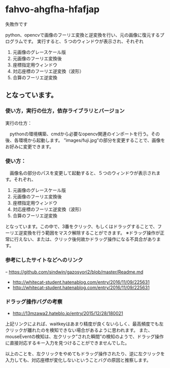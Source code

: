 # fahvo-ahgfha-hfafjap
失敗作です

python、opencvで画像のフーリエ変換と逆変換を行い、元の画像に復元するプログラムです。
実行すると、５つのウィンドウが表示され、それぞれ
 1. 元画像のグレースケール版
 2. 元画像のフーリエ変換後
 3. 座標指定用ウィンドウ
 4. 対応座標のフーリエ逆変換（波形）
 5. 合算のフーリエ逆変換

となっています。
---


### 使い方，実行の仕方，依存ライブラリとバージョン 
実行の仕方：

　pythonの環境構築、cmdから必要なopencv関連のインポートを行う。その後、各環境から起動します。
 ”images/fuji.jpg”の部分を変更することで、画像をお好みに変更できます。

### 使い方：

　画像名の部分のパスを変更して起動すると、５つのウィンドウが表示されます。それぞれ、
 1. 元画像のグレースケール版
 2. 元画像のフーリエ変換後
 3. 座標指定用ウィンドウ
 4. 対応座標のフーリエ逆変換（波形）
 5. 合算のフーリエ逆変換
 
 となっています。この中で、3番をクリック、もしくはドラッグすることで、フーリエ逆変換を行う範囲をマスク解除することができます。
 ※ドラッグ操作が正常に行えない、または、クリック後何故かドラッグ操作になる不具合があります。
 

### 参考にしたサイトなどへのリンク
 ｰ https://github.com/sindwin/gazosyori2/blob/master/Readme.md
 - http://whitecat-student.hatenablog.com/entry/2016/11/09/225631
 - http://whitecat-student.hatenablog.com/entry/2016/11/09/225631
 
### ドラッグ操作バグの考察
 - http://13mzawa2.hateblo.jp/entry/2015/12/28/180021
 
 上記リンクによれば、waitkeyはあまり精度が良くないらしく、最高頻度でも左クリックが離れたのを検知できない場合があるように思われます。
 また、mouseEventの検知は、左クリック”された瞬間”の検知のようで、ドラッグ操作に直接対応するキー入力を見つけることができませんでした。
 
 以上のことを、左クリックをやめてもドラッグ操作されたり、逆に左クリックを入力しても、対応座標が変化しないということバグの原因と推察します。

